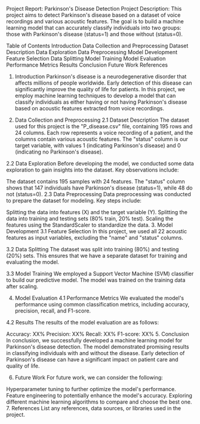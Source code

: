 Project Report: Parkinson's Disease Detection
Project Description: This project aims to detect Parkinson's disease based on a dataset of voice recordings and various acoustic features. The goal is to build a machine learning model that can accurately classify individuals into two groups: those with Parkinson's disease (status=1) and those without (status=0).

Table of Contents
Introduction
Data Collection and Preprocessing
Dataset Description
Data Exploration
Data Preprocessing
Model Development
Feature Selection
Data Splitting
Model Training
Model Evaluation
Performance Metrics
Results
Conclusion
Future Work
References
1. Introduction
Parkinson's disease is a neurodegenerative disorder that affects millions of people worldwide. Early detection of this disease can significantly improve the quality of life for patients. In this project, we employ machine learning techniques to develop a model that can classify individuals as either having or not having Parkinson's disease based on acoustic features extracted from voice recordings.

2. Data Collection and Preprocessing
2.1 Dataset Description
The dataset used for this project is the "P_disease.csv" file, containing 195 rows and 24 columns. Each row represents a voice recording of a patient, and the columns contain various acoustic features. The "status" column is our target variable, with values 1 (indicating Parkinson's disease) and 0 (indicating no Parkinson's disease).

2.2 Data Exploration
Before developing the model, we conducted some data exploration to gain insights into the dataset. Key observations include:

The dataset contains 195 samples with 24 features.
The "status" column shows that 147 individuals have Parkinson's disease (status=1), while 48 do not (status=0).
2.3 Data Preprocessing
Data preprocessing was conducted to prepare the dataset for modeling. Key steps include:

Splitting the data into features (X) and the target variable (Y).
Splitting the data into training and testing sets (80% train, 20% test).
Scaling the features using the StandardScaler to standardize the data.
3. Model Development
3.1 Feature Selection
In this project, we used all 22 acoustic features as input variables, excluding the "name" and "status" columns.

3.2 Data Splitting
The dataset was split into training (80%) and testing (20%) sets. This ensures that we have a separate dataset for training and evaluating the model.

3.3 Model Training
We employed a Support Vector Machine (SVM) classifier to build our predictive model. The model was trained on the training data after scaling.

4. Model Evaluation
4.1 Performance Metrics
We evaluated the model's performance using common classification metrics, including accuracy, precision, recall, and F1-score.

4.2 Results
The results of the model evaluation are as follows:

Accuracy: XX%
Precision: XX%
Recall: XX%
F1-score: XX%
5. Conclusion
In conclusion, we successfully developed a machine learning model for Parkinson's disease detection. The model demonstrated promising results in classifying individuals with and without the disease. Early detection of Parkinson's disease can have a significant impact on patient care and quality of life.

6. Future Work
For future work, we can consider the following:

Hyperparameter tuning to further optimize the model's performance.
Feature engineering to potentially enhance the model's accuracy.
Exploring different machine learning algorithms to compare and choose the best one.
7. References
List any references, data sources, or libraries used in the project.
